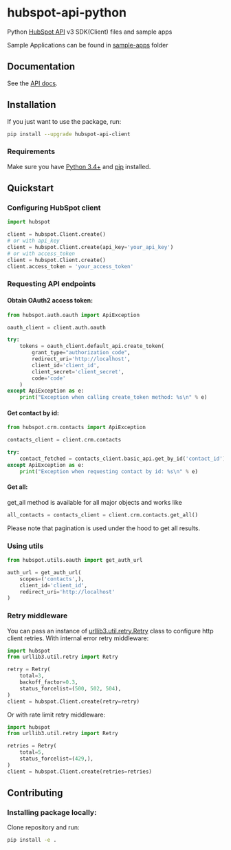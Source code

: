 # hubspot-api-python

Python [HubSpot API](https://developers.hubspot.com/docs-beta/overview) v3 SDK(Client) files and sample apps

Sample Applications can be found in [sample-apps](sample-apps/) folder

## Documentation

See the [API docs](https://developers.hubspot.com/docs-beta/overview).

## Installation

If you just want to use the package, run:

```bash
pip install --upgrade hubspot-api-client
```

### Requirements

Make sure you have [Python 3.4+](https://docs.python.org/3/) and [pip](https://pypi.org/project/pip/) installed.


## Quickstart


### Configuring HubSpot client

```python
import hubspot

client = hubspot.Client.create()
# or with api_key
client = hubspot.Client.create(api_key='your_api_key')
# or with access_token
client = hubspot.Client.create()
client.access_token = 'your_access_token'
```

### Requesting API endpoints

#### Obtain OAuth2 access token:

```python
from hubspot.auth.oauth import ApiException

oauth_client = client.auth.oauth

try:
    tokens = oauth_client.default_api.create_token(
        grant_type="authorization_code",
        redirect_uri='http://localhost',
        client_id='client_id',
        client_secret='client_secret',
        code='code'
    )
except ApiException as e:
    print("Exception when calling create_token method: %s\n" % e)
```

#### Get contact by id:

```python
from hubspot.crm.contacts import ApiException

contacts_client = client.crm.contacts

try:
    contact_fetched = contacts_client.basic_api.get_by_id('contact_id')
except ApiException as e:
    print("Exception when requesting contact by id: %s\n" % e)
```

#### Get all:

get_all method is available for all major objects and works like

```python
all_contacts = contacts_client = client.crm.contacts.get_all()
```

Please note that pagination is used under the hood to get all results.

### Using utils

```python
from hubspot.utils.oauth import get_auth_url

auth_url = get_auth_url(
    scopes=('contacts',),
    client_id='client_id',
    redirect_uri='http://localhost'
)
```


### Retry middleware

You can pass an instance of [urllib3.util.retry.Retry](https://urllib3.readthedocs.io/en/latest/reference/urllib3.util.html) class to configure http client retries.
With internal error retry middleware:

```python
import hubspot
from urllib3.util.retry import Retry

retry = Retry(
    total=3,
    backoff_factor=0.3,
    status_forcelist=(500, 502, 504),
)
client = hubspot.Client.create(retry=retry)
```
Or with rate limit retry middleware:

```python
import hubspot
from urllib3.util.retry import Retry

retries = Retry(
    total=5,
    status_forcelist=(429,),
)
client = hubspot.Client.create(retries=retries)
```

## Contributing

### Installing package locally:

Clone repository and run:

```bash
pip install -e .
```
